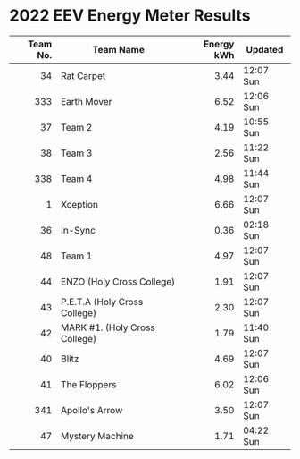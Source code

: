 # 2022 EEV Energy Meter Results
|Team No.|Team Name|Energy kWh|Updated|
|---:|---|---:|---|
|34|Rat Carpet|3.44|12:07 Sun|
|333|Earth Mover|6.52|12:06 Sun|
|37|Team 2|4.19|10:55 Sun|
|38|Team 3|2.56|11:22 Sun|
|338|Team 4|4.98|11:44 Sun|
|1|Xception|6.66|12:07 Sun|
|36|In-Sync|0.36|02:18 Sun|
|48|Team 1|4.97|12:07 Sun|
|44|ENZO (Holy Cross College)|1.91|12:07 Sun|
|43|P.E.T.A (Holy Cross College)|2.30|12:07 Sun|
|42|MARK #1. (Holy Cross College)|1.79|11:40 Sun|
|40|Blitz|4.69|12:07 Sun|
|41|The Floppers|6.02|12:06 Sun|
|341|Apollo's Arrow|3.50|12:07 Sun|
|47|Mystery Machine|1.71|04:22 Sun|
